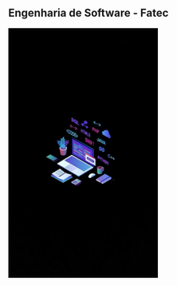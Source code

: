 ## Engenharia de Software - Fatec

<img src="Software_Engineer/IMG/Wallpaper.jpeg" width="300px"/>

